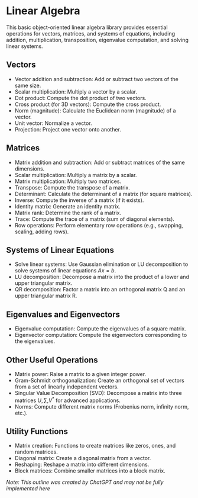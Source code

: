 # Linear Algebra
This basic object-oriented linear algebra library provides essential operations for vectors, matrices, and systems of equations, including addition, multiplication, transposition, eigenvalue computation, and solving linear systems.

## Vectors
- Vector addition and subtraction: Add or subtract two vectors of the same size.
- Scalar multiplication: Multiply a vector by a scalar.
- Dot product: Compute the dot product of two vectors.
- Cross product (for 3D vectors): Compute the cross product.
- Norm (magnitude): Calculate the Euclidean norm (magnitude) of a vector.
- Unit vector: Normalize a vector.
- Projection: Project one vector onto another.

## Matrices
- Matrix addition and subtraction: Add or subtract matrices of the same dimensions.
- Scalar multiplication: Multiply a matrix by a scalar.
- Matrix multiplication: Multiply two matrices.
- Transpose: Compute the transpose of a matrix.
- Determinant: Calculate the determinant of a matrix (for square matrices).
- Inverse: Compute the inverse of a matrix (if it exists).
- Identity matrix: Generate an identity matrix.
- Matrix rank: Determine the rank of a matrix.
- Trace: Compute the trace of a matrix (sum of diagonal elements).
- Row operations: Perform elementary row operations (e.g., swapping, scaling, adding rows).

## Systems of Linear Equations
- Solve linear systems: Use Gaussian elimination or LU decomposition to solve systems of linear equations $Ax=b$.
- LU decomposition: Decompose a matrix into the product of a lower and upper triangular matrix.
- QR decomposition: Factor a matrix into an orthogonal matrix Q and an upper triangular matrix R.

## Eigenvalues and Eigenvectors
- Eigenvalue computation: Compute the eigenvalues of a square matrix.
- Eigenvector computation: Compute the eigenvectors corresponding to the eigenvalues.

## Other Useful Operations
- Matrix power: Raise a matrix to a given integer power.
- Gram-Schmidt orthogonalization: Create an orthogonal set of vectors from a set of linearly independent vectors.
- Singular Value Decomposition (SVD): Decompose a matrix into three matrices $U, \sum, V^*$ for advanced applications.
- Norms: Compute different matrix norms (Frobenius norm, infinity norm, etc.).

## Utility Functions
- Matrix creation: Functions to create matrices like zeros, ones, and random matrices.
- Diagonal matrix: Create a diagonal matrix from a vector.
- Reshaping: Reshape a matrix into different dimensions.
- Block matrices: Combine smaller matrices into a block matrix.

*Note: This outline was created by ChatGPT and may not be fully implemented here*